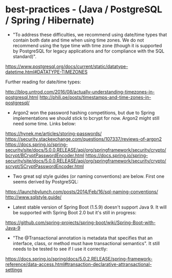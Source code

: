 # best-practices - (Java / PostgreSQL / Spring / Hibernate)

* "To address these difficulties, we recommend using date/time types that contain both date and time when using time zones. We do not recommend using the type time with time zone (though it is supported by PostgreSQL for legacy applications and for compliance with the SQL standard)".

https://www.postgresql.org/docs/current/static/datatype-datetime.html#DATATYPE-TIMEZONES

Further reading for date/time types:

http://blog.untrod.com/2016/08/actually-understanding-timezones-in-postgresql.html
http://phili.pe/posts/timestamps-and-time-zones-in-postgresql/

* Argon2 won the password hashing competitions, but due to Spring implementations we should stick to bcrypt for now. Argon2 might still need some time. Links below:

https://hynek.me/articles/storing-passwords/
https://security.stackexchange.com/questions/107337/reviews-of-argon2
https://docs.spring.io/spring-security/site/docs/5.0.0.RELEASE/api/org/springframework/security/crypto/bcrypt/BCryptPasswordEncoder.html
https://docs.spring.io/spring-security/site/docs/5.0.0.RELEASE/api/org/springframework/security/crypto/scrypt/SCryptPasswordEncoder.html

* Two great sql style guides (or naming conventions) are below. First one seems derived by PostgreSQL:

https://launchbylunch.com/posts/2014/Feb/16/sql-naming-conventions/
http://www.sqlstyle.guide/

* Latest stable version of Spring Boot (1.5.9) doesn't support Java 9. It will be supported with Spring Boot 2.0 but it's still in progress:

https://github.com/spring-projects/spring-boot/wiki/Spring-Boot-with-Java-9

* "The @Transactional annotation is metadata that specifies that an interface, class, or method must have transactional semantics". It still needs to be tested to see if I use it correctly:

https://docs.spring.io/spring/docs/5.0.2.RELEASE/spring-framework-reference/data-access.html#transaction-declarative-attransactional-settings
